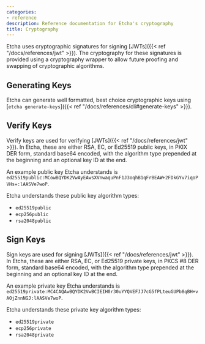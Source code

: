 ```yaml
---
categories:
- reference
description: Reference documentation for Etcha's cryptography
title: Cryptography
---
```


Etcha uses cryptographic signatures for signing [JWTs]({{< ref "/docs/references/jwt" >}}).  The cryptography for these signatures is provided using a cryptography wrapper to allow future proofing and swapping of cryptographic algorithms.

## Generating Keys

Etcha can generate well formatted, best choice cryptographic keys using [`etcha generate-keys`]({{< ref "/docs/references/cli#generate-keys" >}}).

## Verify Keys

Verify keys are used for verifying [JWTs]({{< ref "/docs/references/jwt" >}}).  In Etcha, these are either RSA, EC, or Ed25519 public keys, in PKIX DER form, standard base64 encoded, with the algorithm type prepended at the beginning and an optional key ID at the end.

An example public key Etcha understands is `ed25519public:MCowBQYDK2VwAyEAwsXVnwaquPnF1J3oqhB1qFrBEAW+2FDkGYv7iqoPVHs=:lAASVe7woP`.

Etcha understands these public key algorithm types:

- `ed25519public`
- `ecp256public`
- `rsa2048public`

## Sign Keys

Sign keys are used for signing [JWTs]({{< ref "/docs/references/jwt" >}}).  In Etcha, these are either RSA, EC, or Ed25519 private keys, in PKCS #8 DER form, standard base64 encoded, with the algorithm type prepended at the beginning and an optional key ID at the end.

An example private key Etcha understands is `ed25519private:MC4CAQAwBQYDK2VwBCIEIH0r30uYYQVEFJJ7cG5fPLteuGUPb8qBH+vAOjZnnNGJ:lAASVe7woP`.

Etcha understands these private key algorithm types:

- `ed25519private`
- `ecp256private`
- `rsa2048private`
